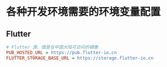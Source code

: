 # 各种开发环境需要的环境变量配置

## Flutter

```ini
# Flutter 源，值是在中国大陆可访问的镜像
PUB_HOSTED_URL = https://pub.flutter-io.cn
FLUTTER_STORAGE_BASE_URL = https://storage.flutter-io.cn
```


